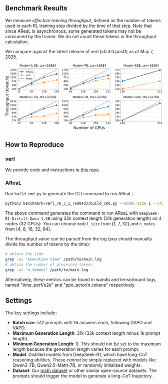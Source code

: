 ## Benchmark Results

We measure *effective training throughput*, defined as the number of tokens used in each RL training step divided by the time of that step. Note that since AReaL is asynchronous, some generated tokens may not be consumed by the trainer. We do not count these tokens in the throughput calculation.

We compare against the latest release of verl (v0.3.0.post1) as of May 7, 2025.

![Throughput Comparison](scaling_trend_vs_verl.png)

## How to Reproduce

### verl

We provide code and instructions [in this repo](https://github.com/garrett4wade/verl-benchmark/blob/main/readme_benchmark.md).

### AReaL

Run `build_cmd.py` to generate the CLI command to run AReaL:

```bash
python3 benchmark/verl_v0_3_1_76084d3/build_cmd.py --model-size 1 --ctx 32768 --n-nodes 4
```

The above command generates the command to run AReaL with `DeepSeek-R1-Distill-Qwen-1.5B` using 32k context length (31k generation length) on 4 nodes (32 GPUs). You can choose `model_size` from [1, 7, 32] and `n_nodes` from [4, 8, 16, 32, 64].

The throughput value can be parsed from the log (you should manually divide the number of tokens by the time):

```bash
# obtain the time
grep -ai "execution time" /path/to/main.log
# obtain the number of processed tokens
grep -ai "n_tokens" /path/to/main.log
```

Alternatively, these metrics can be found in wandb and tensorboard logs, named "time_perf/e2e" and "ppo_actor/n_tokens" respectively.

## Settings

The key settings include:

+ **Batch size**: 512 prompts with 16 answers each, following DAPO and VAPO.
+ **Maximum Generation Length**: 31k (32k context length minus 1k prompt length).
+ **Minimum Generation Length**: 0. This should not be set to the maximum length because the generation length varies for each prompt.
+ **Model**: Distilled models from DeepSeek-R1, which have long-CoT reasoning abilities. These *cannot* be simply replaced with models like Qwen2-7B, Qwen2.5-Math-7B, or randomly initialized weights.
+ **Dataset**: Our [math dataset](https://huggingface.co/datasets/inclusionAI/AReaL-boba-Data) or other similar open-source datasets. The prompts should trigger the model to generate a long-CoT trajectory.

